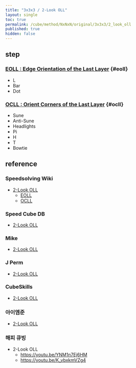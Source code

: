 ```yaml
---
title: "3x3x3 / 2-Look OLL"
layout: single
toc: true
permalink: /cube/method/NxNxN/original/3x3x3/2_look_oll
published: true
hidden: false
---
```


<head>
  <base target="_blank">
</head>



## step

### [EOLL : Edge Orientation of the Last Layer](/cube/method/NxNxN/original/3x3x3/2_look_oll/eoll) {#eoll}

- L
- Bar
- Dot

### [OCLL : Orient Corners of the Last Layer](/cube/method/NxNxN/original/3x3x3/2_look_oll/ocll) {#ocll}

- Sune
- Anti-Sune
- Headlights
- Pi
- H
- T
- Bowtie



## reference

### Speedsolving Wiki

- [2-Look OLL](https://www.speedsolving.com/wiki/index.php/2-Look_OLL)
  - [EOLL](https://www.speedsolving.com/wiki/index.php/EOLL)
  - [OCLL](https://www.speedsolving.com/wiki/index.php/OCLL)

### Speed Cube DB

- [2-Look OLL](https://speedcubedb.com/a/3x3/2LookOLL)

### Mike

- [2-Look OLL](https://logiqx.github.io/cubing-algs/html/2loll.html)

### J Perm

- [2-Look OLL](https://jperm.net/algs/2lookoll)

### CubeSkills

- [2-Look OLL](https://www.cubeskills.com/tutorials/4-look-last-layer/2-look-oll)

### 아이엠준

- [2-Look OLL](https://youtu.be/Jt2yRE_HdrE)

### 해피 큐빙

- 2-Look OLL
  - <https://youtu.be/YNM1n7Ej6HM>
  - <https://youtu.be/K_vbxkmVZg4>
